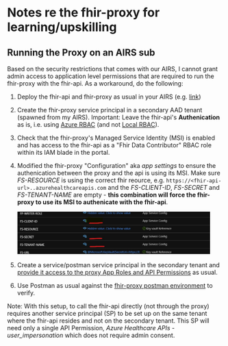 # Notes re the fhir-proxy for learning/upskilling

## Running the Proxy on an AIRS sub 
Based on the security restrictions that comes with our AIRS, I cannot grant admin access to application level permissions that are required to run the fhir-proxy with the fhir-api.
As a workaround, do the following: 
1.  Deploy the fhir-api and fhir-proxy as usual in your AIRS (e.g. [link](https://github.com/microsoft/azure-healthcare-apis-workshop/tree/main/Challenge-01%20-%20Deploy%20Azure%20API%20for%20FHIR%20(PaaS)%2C%20FHIR-Proxy%20(OSS)%2C%20and%20FHIR-Bulk%20Loader%20(OSS)))  
2.  Create the fhir-proxy service principal in a secondary AAD tenant (spawned from my AIRS).  Important:  Leave the fhir-api's **Authenication** as is, i.e. using [Azure RBAC](https://docs.microsoft.com/en-us/azure/healthcare-apis/azure-api-for-fhir/configure-azure-rbac#confirm-azure-rbac-mode) (and not [Local RBAC](https://docs.microsoft.com/en-us/azure/healthcare-apis/azure-api-for-fhir/configure-local-rbac)).
3.  Check that the fhir-proxy's Managed Service Identity (MSI) is enabled and has access to the fhir-api as a "Fhir Data Contributor" RBAC role within its IAM blade in the portal.
4.  Modified the fhir-proxy "Configuration" aka _app settings_ to ensure the authenication between the proxy and the api is using its MSI.  Make sure _FS-RESOURCE_ is using the correct fhir reource, e.g. `https://<fhir-api-url>..azurehealthcareapis.com` and the _FS-CLIENT-ID_, _FS-SECRET_ and _FS-TENANT-NAME_ are empty - **this combination will force the fhir-proxy to use its MSI to authenicate with the fhir-api**.

    <img src="./images/fhir-proxy-image1.jpg" width=450> 
6.  Create a service/postman service principal in the secondary tenant and [provide it access to the proxy App Roles and API Permissions](https://github.com/microsoft/fhir-starter/tree/main/quickstarts#step-3---configure-app-roles-and-api-permissions) as usual.
7.  Use Postman as usual against the [fhir-proxy postman environment](https://github.com/microsoft/health-architectures/tree/main/Postman#step-3---import-environment-and-collection-files-into-postman) to verify.

Note:
With this setup, to call the fhir-api directly (not through the proxy) requires another service principal (SP) to be set up on the same tenant where the fhir-api resides and not on the secondary tenant.  This SP will need only a single API Permission, _Azure Healthcare APIs - user_impersonation_ which does not require admin consent.  

